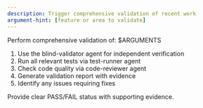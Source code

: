 ```yaml
---
description: Trigger comprehensive validation of recent work
argument-hint: [feature or area to validate]
---
```


Perform comprehensive validation of: $ARGUMENTS

1. Use the blind-validator agent for independent verification
2. Run all relevant tests via test-runner agent
3. Check code quality via code-reviewer agent
4. Generate validation report with evidence
5. Identify any issues requiring fixes

Provide clear PASS/FAIL status with supporting evidence.